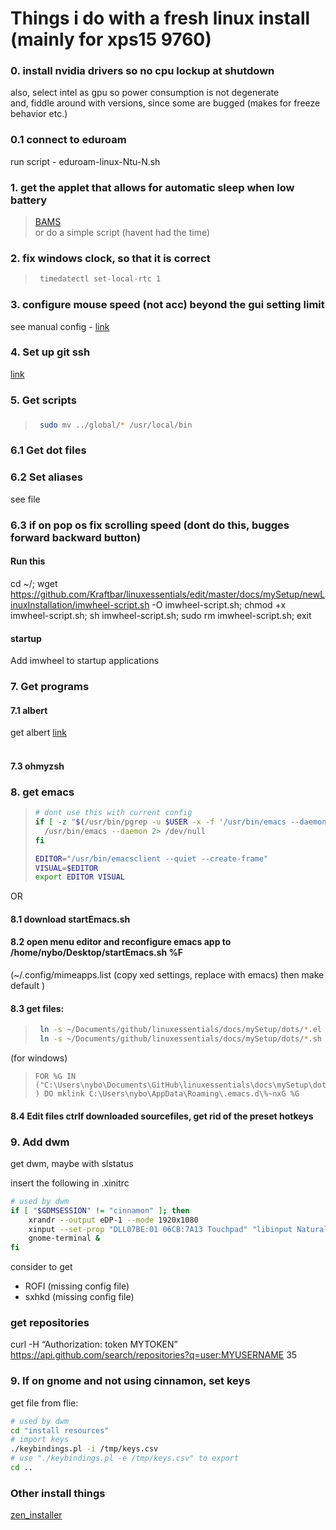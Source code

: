 # Things i do with a fresh linux install (mainly for xps15 9760)



### 0. install nvidia drivers so no cpu lockup at shutdown
also, select intel as gpu so power consumption is not degenerate       
and, fiddle around with versions, since some are bugged (makes for freeze behavior etc.)         
### 0.1 connect to eduroam
run script - eduroam-linux-Ntu-N.sh

### 1. get the applet that allows for automatic sleep when low battery
>  [BAMS](https://cinnamon-spices.linuxmint.com/applets/view/255)      
>  or do a simple script (havent had the time)      

### 2. fix windows clock, so that it is correct
>   ```sh
>    timedatectl set-local-rtc 1
>   ```
### 3. configure mouse speed (not acc) beyond the gui setting limit
see manual  config - [link](trackpad.md)        


### 4. Set up git ssh
[link](shh_git.md)

### 5. Get scripts
###
>   ```sh
>    sudo mv ../global/* /usr/local/bin
>   ```

### 6.1 Get dot files

### 6.2 Set aliases
see file

### 6.3 if on pop os fix scrolling speed    (dont do this, bugges forward backward button)
#### Run this
cd ~/; wget https://github.com/Kraftbar/linuxessentials/edit/master/docs/mySetup/newLinuxInstallation/imwheel-script.sh -O imwheel-script.sh; chmod +x imwheel-script.sh; sh imwheel-script.sh; sudo rm imwheel-script.sh; exit
#### startup
Add imwheel to startup applications

### 7. Get programs

#### 7.1 albert
get albert [link](install_Albert.sh)
<br>
<br>


#### 7.3  ohmyzsh       



### 8. get emacs        

>   ```sh
>   # dont use this with current config 
>   if [ -z "$(/usr/bin/pgrep -u $USER -x -f '/usr/bin/emacs --daemon')" ] ; then
>     /usr/bin/emacs --daemon 2> /dev/null
>   fi
> 
>   EDITOR="/usr/bin/emacsclient --quiet --create-frame"
>   VISUAL=$EDITOR
>   export EDITOR VISUAL
>   ```


OR

#### 8.1 download startEmacs.sh         
#### 8.2 open menu editor and reconfigure emacs app to /home/nybo/Desktop/startEmacs.sh %F            

(~/.config/mimeapps.list     (copy xed settings, replace with emacs) then make default         )


#### 8.3 get files:       

>   ```sh
>    ln -s ~/Documents/github/linuxessentials/docs/mySetup/dots/*.el /home/nybo/.emacs.d/
>    ln -s ~/Documents/github/linuxessentials/docs/mySetup/dots/*.sh /home/nybo/.emacs.d/
>   ```

(for windows)
>   ```CMD
> FOR %G IN ("C:\Users\nybo\Documents\GitHub\linuxessentials\docs\mySetup\dots\*" ) DO mklink C:\Users\nybo\AppData\Roaming\.emacs.d\%~nxG %G
>   ```


#### 8.4 Edit files ctrlf downloaded sourcefiles, get rid of the preset hotkeys     


### 9. Add dwm        

get dwm, maybe with slstatus     


insert the following in .xinitrc
```bash
# used by dwm
if [ "$GDMSESSION" != "cinnamon" ]; then
    xrandr --output eDP-1 --mode 1920x1080
    xinput --set-prop "DLL07BE:01 06CB:7A13 Touchpad" "libinput Natural Scrolling Enabled" 1
    gnome-terminal &
fi
```
consider to get 
 - ROFI (missing config file)
 - sxhkd (missing config file)



### get repositories

curl -H “Authorization: token MYTOKEN” https://api.github.com/search/repositories?q=user:MYUSERNAME 35






### 9. If on gnome and not using cinnamon, set  keys        
get file from flie:        
```bash
# used by dwm
cd "install resources"
# import keys
./keybindings.pl -i /tmp/keys.csv
# use "./keybindings.pl -e /tmp/keys.csv" to export
cd ..
```


### Other install things
[zen_installer](https://github.com/spookykidmm/zen_installer)      



